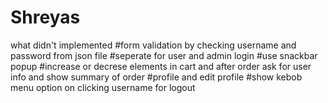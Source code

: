 # Shreyas

what didn't implemented 
#form validation by checking username and password from json file
#seperate for user and admin login
#use snackbar popup
#increase or decrese elements in cart and after order ask for user info and show summary of order
#profile and edit profile
#show kebob menu option on clicking username for logout
